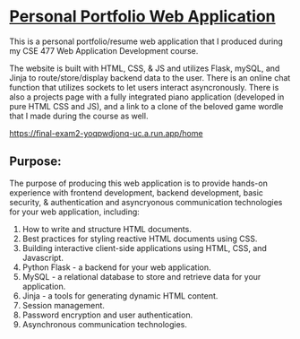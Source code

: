 # [Personal Portfolio Web Application](https://final-exam2-yoqpwdjonq-uc.a.run.app/home)

This is a personal portfolio/resume web application that I produced during my CSE 477 Web Application Development course.

The website is built with HTML, CSS, & JS and utilizes Flask, mySQL, and Jinja to route/store/display backend data to the user. There is an online chat function that utilizes sockets to let users interact asyncronously. There is also a projects page with a fully integrated piano application (developed in pure HTML CSS and JS), and a link to a clone of the beloved game wordle that I made during the course as well.

https://final-exam2-yoqpwdjonq-uc.a.run.app/home

## Purpose:

The purpose of producing this web application is to provide hands-on experience with frontend development, backend development, basic security, & authentication and asyncryonous communication technologies for your web application, including:

1. How to write and structure HTML documents.
2. Best practices for styling reactive HTML documents using CSS.
3. Building interactive client-side applications using HTML, CSS, and Javascript.
4. Python Flask - a backend for your web application.
5. MySQL - a relational database to store and retrieve data for your application.
6. Jinja - a tools for generating dynamic HTML content.
7. Session management.
8. Password encryption and user authentication.
9. Asynchronous communication technologies.
